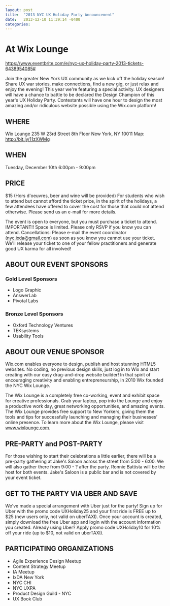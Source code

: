 ```yaml
---
layout: post
title:  "2013 NYC UX Holiday Party Announcement"
date:   2013-12-10 11:39:14 -0400
categories:
---
```


# At Wix Lounge

https://www.eventbrite.com/e/nyc-ux-holiday-party-2013-tickets-6438954085#

Join the greater New York UX community as we kick off the holiday season! Share UX war stories, make connections, find a new gig, or just relax and enjoy the evening!
This year we're featuring a special activity. UX designers will have a chance to battle to be declared the Design Champion of this year's UX Holiday Party. Contestants will have one hour to design the most amazing and/or ridiculous website possible using the Wix.com platform!

## WHERE
Wix Lounge
235 W 23rd Street
8th Floor
New York, NY 10011
Map: http://bit.ly/11zXWMg

## WHEN
Tuesday, December 10th
6:00pm - 9:00pm

## PRICE
$15 (Hors d'oeuvres, beer and wine will be provided)
For students who wish to attend but cannot afford the ticket price, in the spirit of the holidays, a few attendees have offered to cover the cost for those that could not attend otherwise. Please send us an e-mail for more details.

The event is open to everyone, but you must purchase a ticket to attend.
IMPORTANT!! Space is limited. Please only RSVP if you know you can attend.
Cancellations: Please e-mail the event coordinator (nyc.ixda@gmail.com) as soon as you know you cannot use your ticket. We'll release your ticket to one of your fellow practitioners and generate good UX karma for all involved!

## ABOUT OUR EVENT SPONSORS
### Gold Level Sponsors
- Logo Graphic
- AnswerLab
- Pivotal Labs

### Bronze Level Sponsors
- Oxford Technology Ventures
- TEKsystems
- Usability Tools

## ABOUT OUR VENUE SPONSOR
Wix.com enables everyone to design, publish and host stunning HTML5 websites. No coding, no previous design skills, just log in to Wix and start creating with our easy drag-and-drop website builder! In that spirit of encouraging creativity and enabling entrepreneurship, in 2010 Wix founded the NYC Wix Lounge.

The Wix Lounge is a completely free co-working, event and exhibit space for creative professionals. Grab your laptop, pop into the Lounge and enjoy a productive work day, great networking opportunities, and amazing events. The Wix Lounge provides free support to New Yorkers, giving them the tools and tips for successfully launching and managing their businesses’ online presence. To learn more about the Wix Lounge, please visit www.wixlounge.com.

## PRE-PARTY and POST-PARTY
For those wishing to start their celebrations a little earlier, there will be a pre-party gathering at Jake's Saloon across the street from 5:00 - 6:00. We will also gather there from 9:00 - ? after the party. Ronnie Battista will be the host for both events. Jake's Saloon is a public bar and is not covered by your event ticket.


## GET TO THE PARTY VIA UBER AND SAVE
We've made a special arrangement with Uber just for the party! Sign up for Uber with the promo code UXHoliday25 and your first ride is FREE up to $25 (new users only, not valid on uberTAXI). Once your account is created, simply download the free Uber app and login with the account information you created. Already using Uber? Apply promo code UXHoliday10 for 10% off your ride (up to $10, not valid on uberTAXI).

## PARTICIPATING ORGANIZATIONS
- Agile Experience Design Meetup
- Content Strategy Meetup
- IA Meetup
- IxDA New York
- NYC CHI
- NYC UXPA
- Product Design Guild - NYC
- UX Book Club


